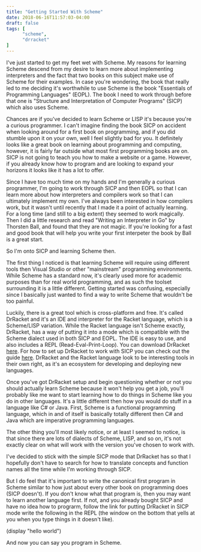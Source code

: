```yaml
---
title: "Getting Started With Scheme"
date: 2018-06-16T11:57:03-04:00
draft: false
tags: [
      "scheme",
      "drracket"
]
---
```



I've just started to get my feet wet with Scheme.  My reasons for
learning Scheme descend from my desire to learn more about
implementing interpreters and the fact that two books on this subject
make use of Scheme for their examples.  In case you're wondering, the
book that really led to me deciding it's worthwhile to use Scheme is
the book "Essentials of Programming Languages" (EOPL).  The book I need to
work through before that one is "Structure and Interpretation of
Computer Programs" (SICP) which also uses Scheme.

Chances are if you've decided to learn Scheme or LISP it's because
you're a curious programmer.  I can't imagine finding the book SICP on
accident when looking around for a first book on programming, and if
you did stumble upon it on your own, well I feel slightly bad for
you.  It definitely looks like a great book on learning about
programming and computing, however, it is fairly far outside what most
first programming books are on.  SICP is not going to teach you how to
make a website or a game.  However, if you already know how to program
and are looking to expand your horizons it looks like it has a lot to
offer.

Since I have too much time on my hands and I'm generally a curious
programmer, I'm going to work through SICP and then EOPL so that I can
learn more about how interpreters and compilers work so that I can
ultimately implement my own.  I've always been interested in how
compilers work, but it wasn't until recently that I made it a point of
actually learning.  For a long time (and still to a big extent) they
seemed to work magically.  Then I did a little research and read
"Writing an Interpreter in Go" by Thorsten Ball, and found that they
are not magic.  If you're looking for a fast and good book that will
help you write your first interpeter the book by Ball is a great
start.

So I'm onto SICP and learning Scheme then.

The first thing I noticed is that learning Scheme will require using
different tools then Visual Studio or other "mainstream" programming
environments.  While Scheme has a standard now, it's clearly used more
for academic purposes than for real world programming, and as such the
toolset surrounding it is a little different.  Getting started was
confusing, especially since I basically just wanted to find a way to
write Scheme that wouldn't be too painful.

Luckily, there is a great tool which is cross-platform and free.  It's
called DrRacket and it's an IDE and interpreter for the Racket
language, which is a Scheme/LISP variation.  While the Racket language
isn't Scheme exactly, DrRacket, has a way of putting it into a mode
which is compatible with the Scheme dialect used in both SICP and
EOPL.  The IDE is easy to use, and also includes a REPL
(Read-Eval-Print-Loop).  You can download DrRacket
[here](https://racket-lang.org).  For how to set up DrRacket to work
with SICP you can check out the guide
[here](http://docs.racket-lang.org/sicp-manual/index.html).  DrRacket
and the Racket language look to be interesting tools in their own
right, as it's an ecosystem for developing and deploying new
languages.  

Once you've got DrRacket setup and begin questioning whether or not
you should actually learn Scheme because it won't help you get a job,
you'll probably like me want to start learning how to do things in
Scheme like you do in other languages.  It's a little different then
how you would do stuff in a language like C# or Java.  First, Scheme
is a functional programming language, which in and of itself is
basically totally different then C# and Java which are imperative
programming languages.

The other thing you'll most likely notice, or at least I seemed to
notice, is that since there are lots of dialects of Scheme, LISP, and
so on, it's not exactly clear on what will work with the version
you've chosen to work with.

I've decided to stick with the simple SICP mode that DrRacket has so
that I hopefully don't have to search for how to translate concepts
and function names all the time while I'm working through SICP.

But I do feel that it's important to write the canonical first program
in Scheme similar to how just about every other book on programming
does (SICP doesn't).  If you don't know what that program is, then you
may want to learn another language first.  If not, and you already
bought SICP and have no idea how to prograrm, follow the link for
putting DrRacket in SICP mode write the following in the REPL (the
window on the bottom that yells at you when you type things in it
doesn't like).

(display "hello world")

And now you can say you program in Scheme.

